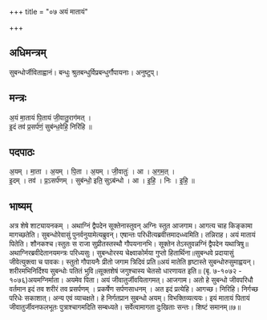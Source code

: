 +++
title = "०७ अयं मातायं"

+++
## अधिमन्त्रम्
सुबन्धोर्जीविताह्वानं। बन्धुः श्रुतबन्धुर्विप्रबन्धुर्गौपायनाः। अनुष्टुप्।

## मन्त्रः
अ॒यं मा॒तायं पि॒तायं जी॒वातु॒राग॑मत् ।  
इ॒दं तव॑ प्र॒सर्प॑णं॒ सुब॑न्ध॒वेहि॒ निरि॑हि ॥

## पदपाठः
अ॒यम् । मा॒ता । अ॒यम् । पि॒ता । अ॒यम् । जी॒वातुः॑ । आ । अ॒ग॒म॒त् ।  
इ॒दम् । तव॑ । प्र॒ऽसर्प॑णम् । सुब॑न्धो॒ इति॒ सुऽब॑न्धो । आ । इ॒हि॒ । निः । इ॒हि॒ ॥

## भाष्यम्
अत्र शेषे शाट्यायनकम् । अथाग्निं द्वैपदेन सूक्तेनास्तुवन् अग्निः स्तुत आजगाम। आगत्य चाह किङ्कामा मागच्छतेति। सुबन्धोरेवासुं पुनर्वनुयामेत्यब्रुवन्। एषान्तः परिधीत्यब्रवीत्तमादध्ध्वमिति। तन्निराह। अयं मातायं पितेति। शौनकश्च।स्तुतः स राजा सुप्रीतस्तस्थौ गौपयनानभि। सूक्तेन तेऽस्तुवन्नग्निं द्वैपदेन यथात्रिषु॥अथाग्निरब्रवीदेतानयमन्त्रः परिध्यसुः। सुबन्धोरस्य चेक्ष्वाकोर्मया गुप्तो हितार्थिना॥सुबन्धवे प्रदायासुं जीवेत्युक्त्वा च पावकः। स्तुतो गौपायनैः प्रीतो जगाम त्रिदिवं प्रति॥अयं मातेति हृष्टास्ते सुबन्धोरुसुमाह्वयन्। शरीरमभिनिर्दिश्य सुबन्धोः पतितं भुवि॥सूक्तशेषं जगुश्चास्य चेतसो धारणायत इति॥ (बृ. ७-१०७२ - १०७६)अयमग्निर्माता। अयमेव पिता। अयं जीवातुर्जीवयितागमत्। आजगाम। अतो हे सुबन्धो जीवपरिधौ वर्तमान इदं तव शरीरं तव प्रसर्पणम् । प्रकर्षेण सर्पणसाधनम् । अत इदं प्रत्येहि। आगच्छ। निरिहि। निर्गच्छ परिधेः सकाशात्। अन्य एवं व्याचक्षते। हे निर्गतप्रान सुबन्धो अयम्। विभक्तिव्यत्ययः। इयं मातायं पितायं जीवातुर्जीवनफलभूतः पुत्राश्चागमदिति सम्बध्यते। सर्वेत्वामागता दुःखिताः सन्तः। शिष्टं समानम्॥७॥